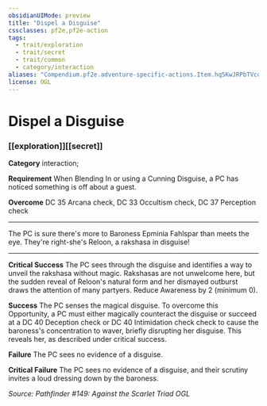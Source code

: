 ```yaml
---
obsidianUIMode: preview
title: "Dispel a Disguise"
cssclasses: pf2e,pf2e-action
tags:
  - trait/exploration
  - trait/secret
  - trait/common
  - category/interaction
aliases: "Compendium.pf2e.adventure-specific-actions.Item.hq5KwJRPbTVcoD3k"
license: OGL
---
```

# Dispel a Disguise

### [[exploration]][[secret]]

**Category** interaction; 




**Requirement** When Blending In or using a Cunning Disguise, a PC has noticed something is off about a guest.

**Overcome** DC 35 Arcana check, DC 33 Occultism check, DC 37 Perception check

* * *

The PC is sure there's more to Baroness Epminia Fahlspar than meets the eye. They're right-she's Reloon, a rakshasa in disguise!

* * *

**Critical Success** The PC sees through the disguise and identifies a way to unveil the rakshasa without magic. Rakshasas are not unwelcome here, but the sudden reveal of Reloon's natural form and her dismayed outburst draws the attention of many partyers. Reduce Awareness by 2 (minimum 0).

**Success** The PC senses the magical disguise. To overcome this Opportunity, a PC must either magically counteract the disguise or succeed at a DC 40 Deception check or DC 40 Intimidation check check to cause the baroness's concentration to waver, briefly disrupting her disguise. This reveals her, as described under critical success.

**Failure** The PC sees no evidence of a disguise.

**Critical Failure** The PC sees no evidence of a disguise, and their scrutiny invites a loud dressing down by the baroness.

*Source: Pathfinder #149: Against the Scarlet Triad*
*OGL*